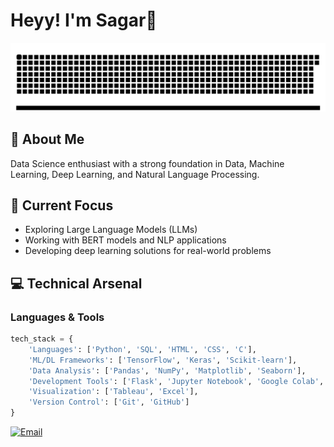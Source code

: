 # Heyy! I'm Sagar👋

[![](https://github.com/izam-mohammed/izam-mohammed/blob/feature/github-contribution-grid-snake.svg)](https://www.linkedin.com/in/sagarsanil005/)


## 🚀 About Me
Data Science enthusiast with a strong foundation in Data, Machine Learning, Deep Learning, and Natural Language Processing.

## 🔭 Current Focus
- Exploring Large Language Models (LLMs)
- Working with BERT models and NLP applications
- Developing deep learning solutions for real-world problems

## 💻 Technical Arsenal

### Languages & Tools
```python
tech_stack = {
    'Languages': ['Python', 'SQL', 'HTML', 'CSS', 'C'],
    'ML/DL Frameworks': ['TensorFlow', 'Keras', 'Scikit-learn'],
    'Data Analysis': ['Pandas', 'NumPy', 'Matplotlib', 'Seaborn'],
    'Development Tools': ['Flask', 'Jupyter Notebook', 'Google Colab', 'AWS'] ,
    'Visualization': ['Tableau', 'Excel'],
    'Version Control': ['Git', 'GitHub']
}
```
[![Email](https://img.shields.io/badge/Email-Contact-red?style=for-the-badge&logo=gmail)](mailto:sagarsanil005@gmail.com)

